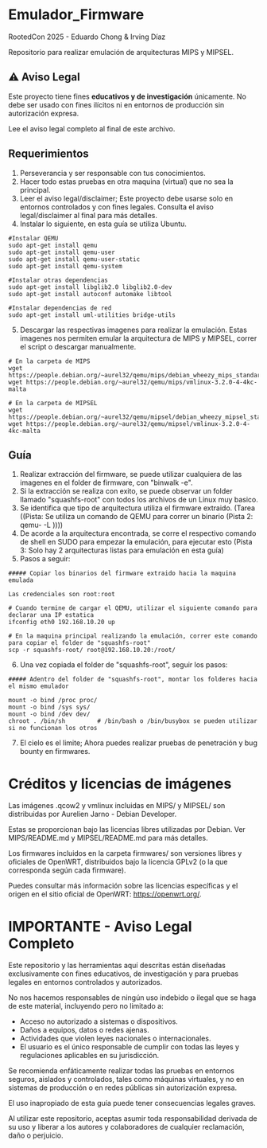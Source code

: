 # Emulador_Firmware
RootedCon 2025 - Eduardo Chong & Irving Díaz

Repositorio para realizar emulación de arquitecturas MIPS y MIPSEL.

## ⚠️ Aviso Legal

Este proyecto tiene fines **educativos y de investigación** únicamente. No debe ser usado con fines ilícitos ni en entornos de producción sin autorización expresa.

Lee el aviso legal completo al final de este archivo.

## Requerimientos

1. Perseverancia y ser responsable con tus conocimientos.
2. Hacer todo estas pruebas en otra maquina (virtual) que no sea la principal.
3. Leer el aviso legal/disclaimer; Este proyecto debe usarse solo en entornos controlados y con fines legales. Consulta el aviso legal/disclaimer al final para más detalles.
4. Instalar lo siguiente, en esta guía se utiliza Ubuntu.
```
#Instalar QEMU
sudo apt-get install qemu
sudo apt-get install qemu-user
sudo apt-get install qemu-user-static
sudo apt-get install qemu-system

#Instalar otras dependencias
sudo apt-get install libglib2.0 libglib2.0-dev
sudo apt-get install autoconf automake libtool

#Instalar dependencias de red
sudo apt-get install uml-utilities bridge-utils
```
5. Descargar las respectivas imagenes para realizar la emulación. Estas imagenes nos permiten emular la arquitectura de MIPS y MIPSEL, correr el script o descargar manualmente.
```
# En la carpeta de MIPS
wget https://people.debian.org/~aurel32/qemu/mips/debian_wheezy_mips_standard.qcow2
wget https://people.debian.org/~aurel32/qemu/mips/vmlinux-3.2.0-4-4kc-malta

# En la carpeta de MIPSEL
wget https://people.debian.org/~aurel32/qemu/mipsel/debian_wheezy_mipsel_standard.qcow2
wget https://people.debian.org/~aurel32/qemu/mipsel/vmlinux-3.2.0-4-4kc-malta
```


## Guía

1. Realizar extracción del firmware, se puede utilizar cualquiera de las imagenes en el folder de firmware, con "binwalk -e".
2. Si la extracción se realiza con exito, se puede observar un folder llamado "squashfs-root" con todos los archivos de un Linux muy basico.
3. Se identifica que tipo de arquitectura utiliza el firmware extraido. (Tarea ((Pista: Se utiliza un comando de QEMU para correr un binario (Pista 2: qemu-<arch> -L <prefix> <binary>))))
4. De acorde a la arquitectura encontrada, se corre el respectivo comando de shell en SUDO para empezar la emulación, para ejecutar esto (Pista 3: Solo hay 2 arquitecturas listas para emulación en esta guía)
5. Pasos a seguir:
```
##### Copiar los binarios del firmware extraido hacia la maquina emulada

Las credenciales son root:root

# Cuando termine de cargar el QEMU, utilizar el siguiente comando para declarar una IP estatica
ifconfig eth0 192.168.10.20 up

# En la maquina principal realizando la emulación, correr este comando para copiar el folder de "squashfs-root"
scp -r squashfs-root/ root@192.168.10.20:/root/
```
6. Una vez copiada el folder de "squashfs-root", seguir los pasos:
```
##### Adentro del folder de "squashfs-root", montar los folderes hacia el mismo emulador

mount -o bind /proc proc/
mount -o bind /sys sys/
mount -o bind /dev dev/
chroot . /bin/sh         # /bin/bash o /bin/busybox se pueden utilizar si no funcionan los otros
```
7. El cielo es el limite; Ahora puedes realizar pruebas de penetración y bug bounty en firmwares.

# Créditos y licencias de imágenes

Las imágenes .qcow2 y vmlinux incluidas en MIPS/ y MIPSEL/ son distribuidas por Aurelien Jarno - Debian Developer.

Estas se proporcionan bajo las licencias libres utilizadas por Debian. Ver MIPS/README.md y MIPSEL/README.md para más detalles.

Los firmwares incluidos en la carpeta firmwares/ son versiones libres y oficiales de OpenWRT, distribuidos bajo la licencia GPLv2 (o la que corresponda según cada firmware).

Puedes consultar más información sobre las licencias específicas y el origen en el sitio oficial de OpenWRT: https://openwrt.org/.

# IMPORTANTE - Aviso Legal Completo

Este repositorio y las herramientas aquí descritas están diseñadas exclusivamente con fines educativos, de investigación y para pruebas legales en entornos controlados y autorizados.

No nos hacemos responsables de ningún uso indebido o ilegal que se haga de este material, incluyendo pero no limitado a:

- Acceso no autorizado a sistemas o dispositivos.
- Daños a equipos, datos o redes ajenas.
- Actividades que violen leyes nacionales o internacionales.
- El usuario es el único responsable de cumplir con todas las leyes y regulaciones aplicables en su jurisdicción.

Se recomienda enfáticamente realizar todas las pruebas en entornos seguros, aislados y controlados, tales como máquinas virtuales, y no en sistemas de producción o en redes públicas sin autorización expresa.

El uso inapropiado de esta guía puede tener consecuencias legales graves.

Al utilizar este repositorio, aceptas asumir toda responsabilidad derivada de su uso y liberar a los autores y colaboradores de cualquier reclamación, daño o perjuicio.
